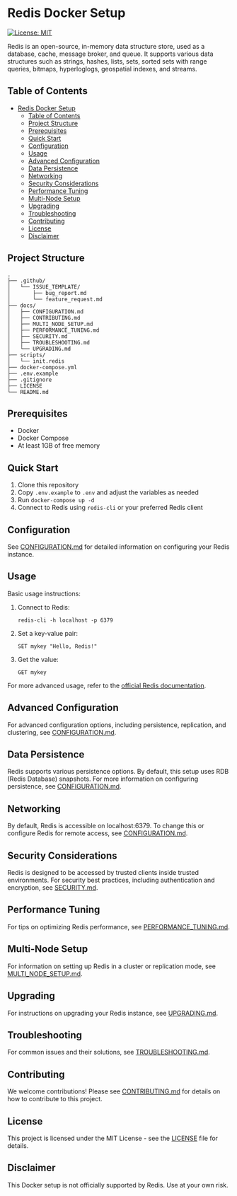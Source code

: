 # Redis Docker Setup

[![License: MIT](https://img.shields.io/badge/License-MIT-yellow.svg)](https://opensource.org/licenses/MIT)

Redis is an open-source, in-memory data structure store, used as a database, cache, message broker, and queue. It supports various data structures such as strings, hashes, lists, sets, sorted sets with range queries, bitmaps, hyperloglogs, geospatial indexes, and streams.

## Table of Contents

- [Redis Docker Setup](#redis-docker-setup)
  - [Table of Contents](#table-of-contents)
  - [Project Structure](#project-structure)
  - [Prerequisites](#prerequisites)
  - [Quick Start](#quick-start)
  - [Configuration](#configuration)
  - [Usage](#usage)
  - [Advanced Configuration](#advanced-configuration)
  - [Data Persistence](#data-persistence)
  - [Networking](#networking)
  - [Security Considerations](#security-considerations)
  - [Performance Tuning](#performance-tuning)
  - [Multi-Node Setup](#multi-node-setup)
  - [Upgrading](#upgrading)
  - [Troubleshooting](#troubleshooting)
  - [Contributing](#contributing)
  - [License](#license)
  - [Disclaimer](#disclaimer)

## Project Structure

```
.
├── .github/
│   └── ISSUE_TEMPLATE/
│       ├── bug_report.md
│       └── feature_request.md
├── docs/
│   ├── CONFIGURATION.md
│   ├── CONTRIBUTING.md
│   ├── MULTI_NODE_SETUP.md
│   ├── PERFORMANCE_TUNING.md
│   ├── SECURITY.md
│   ├── TROUBLESHOOTING.md
│   └── UPGRADING.md
├── scripts/
│   └── init.redis
├── docker-compose.yml
├── .env.example
├── .gitignore
├── LICENSE
└── README.md
```

## Prerequisites

- Docker
- Docker Compose
- At least 1GB of free memory

## Quick Start

1. Clone this repository
2. Copy `.env.example` to `.env` and adjust the variables as needed
3. Run `docker-compose up -d`
4. Connect to Redis using `redis-cli` or your preferred Redis client

## Configuration

See [CONFIGURATION.md](docs/CONFIGURATION.md) for detailed information on configuring your Redis instance.

## Usage

Basic usage instructions:

1. Connect to Redis:
   ```
   redis-cli -h localhost -p 6379
   ```
2. Set a key-value pair:
   ```
   SET mykey "Hello, Redis!"
   ```
3. Get the value:
   ```
   GET mykey
   ```

For more advanced usage, refer to the [official Redis documentation](https://redis.io/documentation).

## Advanced Configuration

For advanced configuration options, including persistence, replication, and clustering, see [CONFIGURATION.md](docs/CONFIGURATION.md).

## Data Persistence

Redis supports various persistence options. By default, this setup uses RDB (Redis Database) snapshots. For more information on configuring persistence, see [CONFIGURATION.md](docs/CONFIGURATION.md).

## Networking

By default, Redis is accessible on localhost:6379. To change this or configure Redis for remote access, see [CONFIGURATION.md](docs/CONFIGURATION.md).

## Security Considerations

Redis is designed to be accessed by trusted clients inside trusted environments. For security best practices, including authentication and encryption, see [SECURITY.md](docs/SECURITY.md).

## Performance Tuning

For tips on optimizing Redis performance, see [PERFORMANCE_TUNING.md](docs/PERFORMANCE_TUNING.md).

## Multi-Node Setup

For information on setting up Redis in a cluster or replication mode, see [MULTI_NODE_SETUP.md](docs/MULTI_NODE_SETUP.md).

## Upgrading

For instructions on upgrading your Redis instance, see [UPGRADING.md](docs/UPGRADING.md).

## Troubleshooting

For common issues and their solutions, see [TROUBLESHOOTING.md](docs/TROUBLESHOOTING.md).

## Contributing

We welcome contributions! Please see [CONTRIBUTING.md](docs/CONTRIBUTING.md) for details on how to contribute to this project.

## License

This project is licensed under the MIT License - see the [LICENSE](LICENSE) file for details.

## Disclaimer

This Docker setup is not officially supported by Redis. Use at your own risk.
